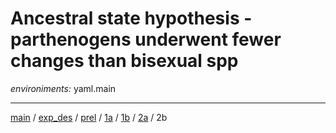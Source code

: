 # Ancestral state hypothesis - parthenogens underwent fewer changes than bisexual spp


*environiments:* yaml.main

---


[main](https://github.com/MattiaRag/timemaproject/tree/main) /
[exp_des](https://github.com/MattiaRag/timemaproject/blob/main/markdowns/exp_design.md) /
[prel](https://github.com/MattiaRag/timemaproject/blob/main/markdowns/preliminary.md) /
[1a](https://github.com/MattiaRag/timemaproject/blob/main/markdowns/part_1a.md) /
[1b](https://github.com/MattiaRag/timemaproject/blob/main/markdowns/part_1b.md) /
[2a](https://github.com/MattiaRag/timemaproject/blob/main/markdowns/part_2a.md) /
2b  

